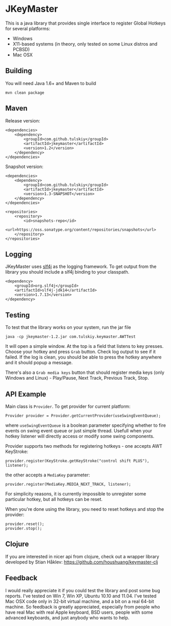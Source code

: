 JKeyMaster
==========

This is a java library that provides single interface to register Global Hotkeys for several platforms:

  * Windows
  * X11-based systems (in theory, only tested on some Linux distros and PCBSD)
  * Mac OSX

Building
--------

You will need Java 1.6+ and Maven to build

    mvn clean package

Maven
-----

Release version:
    
    <dependencies>
        <dependency>
            <groupId>com.github.tulskiy</groupId>
            <artifactId>jkeymaster</artifactId>
            <version>1.2</version>
        </dependency>
    </dependencies>
    
Snapshot version:
    
    <dependencies>
        <dependency>
            <groupId>com.github.tulskiy</groupId>
            <artifactId>jkeymaster</artifactId>
            <version>1.3-SNAPSHOT</version>
        </dependency>
    </dependencies>
    
    <repositories>
        <repository>
            <id>snapshots-repo</id>
            <url>https://oss.sonatype.org/content/repositories/snapshots</url>
        </repository>
    </repositories>

Logging
-------

JKeyMaster uses [slf4j](https://github.com/qos-ch/slf4j) as the logging framework. To get output from the library you
should include a slf4j binding to your classpath.

    <dependency>
        <groupId>org.slf4j</groupId>
        <artifactId>slf4j-jdk14</artifactId>
        <version>1.7.13</version>
    </dependency>

Testing
-------

To test that the library works on your system, run the jar file

    java -cp jkeymaster-1.2.jar com.tulskiy.keymaster.AWTTest

It will open a simple window. At the top is a field that listens to key presses.
Choose your hotkey and press `Grab` button. Check log output to see if it failed.
If the log is clean, you should be able to press the hotkey anywhere and it should
popup a message.

There's also a `Grab media keys` button that should register media keys
(only Windows and Linux) - Play/Pause, Next Track, Previous Track, Stop.

API Example
-----------

Main class is `Provider`. To get provider for current platform:

    Provider provider = Provider.getCurrentProvider(useSwingEventQueue);
    
where `useSwingEventQueue` is a boolean parameter specifying whether to fire events
on swing event queue or just simple thread. Usefull when your hotkey listener will 
directly access or modify some swing components.

Provider supports two methods for registering hotkeys - one accepts AWT KeyStroke:

    provider.register(KeyStroke.getKeyStroke("control shift PLUS"), listener);

the other accepts a `MediaKey` parameter:

    provider.register(MediaKey.MEDIA_NEXT_TRACK, listener);

For simplicity reasons, it is currently impossible to unregister some particular
hotkey, but all hotkeys can be reset.

When you're done using the library, you need to reset hotkeys and stop the provider:

    provider.reset();
    provider.stop();
    
Clojure
-------

If you are interested in nicer api from clojure, check out a wrapper library 
developed by Stian Håklev: https://github.com/houshuang/keymaster-clj

Feedback
--------

I would really appreciate it if you could test the library and post some bug reports.
I've tested on Win 7, Win XP, Ubuntu 10.10 and 11.04. I've tested Mac OSX code
only in 32-bit virtual machine, and a bit on a real 64-bit machine. So feedback is greatly
appreciated, especially from people who have real Mac with real Apple keyboard,
BSD users, people with some advanced keyboards, and just anybody who wants to help.
